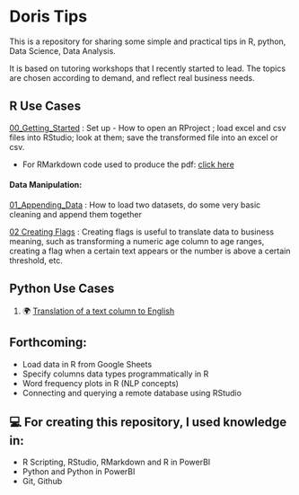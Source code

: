 # Doris Tips

This is a repository for sharing some simple and practical tips in R, python, Data Science, Data Analysis.

It is based on tutoring workshops that I recently started to lead. The topics are chosen according to demand, and reflect real business needs.


## R Use Cases
[00_Getting_Started](https://github.com/dorissuzukiesmerio/Doris_Tips/blob/master/R_UseCases/Getting_Started_Tips.pdf) : Set up - How to open an RProject ; load excel and csv files into RStudio; look at them; save the transformed file into an excel or csv.
- For RMarkdown code used to produce the pdf: [click here](R_UseCases/Getting_Started_Tips.Rmd)

#### Data Manipulation:

[01_Appending_Data](https://github.com/dorissuzukiesmerio/Doris_Tips/blob/master/R_UseCases/01_appending_data.R) : How to load two datasets, do some very basic cleaning and append them together

[02 Creating Flags](https://github.com/dorissuzukiesmerio/Doris_Tips/blob/master/R_UseCases/02_creating_flags.R) : Creating flags is useful to translate data to business meaning, such as transforming a numeric age column to age ranges, creating a flag when a certain text appears or the number is above a certain threshold, etc.

## Python Use Cases

1) 🌍 [Translation of a text column to English](https://github.com/dorissuzukiesmerio/Doris_Tips/blob/master/Python_UseCases/powerbi_python_translation_script.py)

## Forthcoming:

- Load data in R from Google Sheets
- Specify columns data types programmatically in R
- Word frequency plots in R (NLP concepts)
- Connecting and querying a remote database using RStudio

## 💻 For creating this repository, I used knowledge in:

- R Scripting, RStudio, RMarkdown and R in PowerBI
- Python and Python in PowerBI
- Git, Github
